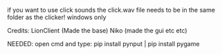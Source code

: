 if you want to use click sounds the click.wav file needs to be in the same folder as the clicker!
windows only

Credits: LionClient (Made the base) Niko (made the gui etc etc)

NEEDED:
open cmd and type:
pip install pynput |
pip install pygame
